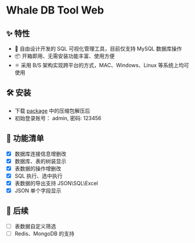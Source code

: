 # Whale DB Tool Web

## ✨ 特性

- 🌈 自由设计开发的 SQL 可视化管理工具，目前仅支持 MySQL 数据库操作
- 📦 开箱即用、无需安装功能丰富、使用方便
- ⚛ 采用 B/S 架构实现跨平台的方式，MAC、Windows、Linux 等系统上均可使用

## 🛠 安装

- 下载 [package](https://github.com/kekeon/whale-db-tool-release) 中的压缩包解压后
- 初始登录账号： admin, 密码: 123456

## 🎯 功能清单

- [x] 数据库连接信息增删改
- [x] 数据库、表的树装显示
- [x] 表数据的操作增删改
- [x] SQL 执行、选中执行
- [x] 表数据的导出支持 JSON\SQL\Excel
- [x] JSON 单个字段显示

## 🍭 后续

- [ ] 表数据自定义筛选
- [ ] Redis、MongoDB 的支持
